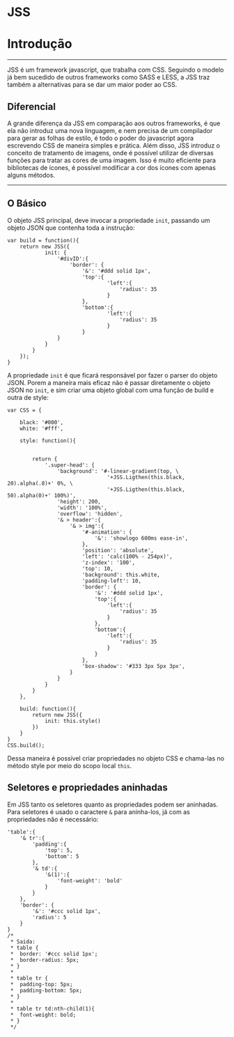 JSS
===

# Introdução
***
JSS é um framework javascript, que trabalha com CSS. Seguindo o modelo já bem sucedido de outros frameworks como SASS e LESS, a JSS traz também a alternativas para se dar um maior poder ao CSS.
## Diferencial
A grande diferença da JSS em comparação aos outros frameworks, é que ela não introduz uma nova linguagem, e nem precisa de um compilador para gerar as folhas de estilo, é todo o poder do javascript agora escrevendo CSS de maneira simples e prática. Além disso, JSS introduz o conceito de tratamento de imagens, onde é possível utilizar de diversas funções para tratar as cores de uma imagem. Isso é muito eficiente para bibliotecas de ícones, é possível modificar a cor dos ícones com apenas alguns métodos.
***
## O Básico
O objeto JSS principal, deve invocar a propriedade `init`, passando um objeto JSON que contenha toda a instrução:

<!-- language: lang-js -->
	var build = function(){
		return new JSS({
	    		init: {
	      			'#divID':{
	        			'border': {
			  				'&': '#ddd solid 1px',
			  				'top':{
			    					'left':{
			      						'radius': 35
			    					}
			  				},
				  			'bottom':{
				    				'left':{
				      					'radius': 35
				    				}
				  			}
					}
	      		}
	    	}
	  	});
	}

A propriedade `init` é que ficará responsável por fazer o parser do objeto JSON. Porem a maneira mais eficaz não é passar diretamente o objeto JSON no `init`, e sim criar uma objeto global com uma função de build e outra de style:

	var CSS = {
		
		black: '#000',
		white: '#fff',
		
		style: function(){
			
			
			return {
				'.super-head': {
					'background': '#-linear-gradient(top, \
									'+JSS.Ligthen(this.black, 20).alpha(.8)+' 0%, \
									'+JSS.Ligthen(this.black, 50).alpha(0)+' 100%)',
					'height': 200,
					'width': '100%',
					'overflow': 'hidden',
					'& > header':{
						'& > img':{
							'#-animation': {
								'&': 'showlogo 600ms ease-in',
							},
							'position': 'absolute',
							'left': 'calc(100% - 254px)',
							'z-index': '100',
							'top': 10,
							'background': this.white,
							'padding-left': 10,
							'border': {
								'&': '#ddd solid 1px',
								'top':{
									'left':{
										'radius': 35
									}
								},
								'bottom':{
									'left':{
										'radius': 35
									}
								}
							},
							'box-shadow': '#333 3px 5px 3px',
						}
					}
				}
			}
		},
		
		build: function(){
			return new JSS({
				init: this.style()
			})
		}
	}
  	CSS.build();

Dessa maneira é possível criar propriedades no objeto CSS e chama-las no método style por meio do scopo local `this`.

## Seletores e propriedades aninhadas
Em JSS tanto os seletores quanto as propriedades podem ser aninhadas. Para seletores é usado o caractere `&` para aninha-los, já com as propriedades não é necessário:
<!-- language: lang-js -->
    'table':{
		'& tr':{
			'padding':{
				'top': 5,
				'bottom': 5
			},
			'& td':{
				'&(1)':{	
					'font-weight': 'bold'
				}
			}
		},
		'border': {
			'&': '#ccc solid 1px',
			'radius': 5
		}
	}
	/*
	 * Saida:
	 * table {
	 * 	border: '#ccc solid 1px';
	 * 	border-radius: 5px;
	 * }
	 * 
	 * table tr {
	 * 	padding-top: 5px;
	 * 	padding-bottom: 5px;
	 * }
	 * 
	 * table tr td:nth-child(1){
	 * 	font-weight: bold;
	 * }
	 */

